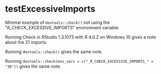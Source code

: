 
# testExcessiveImports

<!-- badges: start -->
<!-- badges: end -->

Minimal example of `devtools::check()` not using the "_R_CHECK_EXCESSIVE_IMPORTS_" environment variable.

Running Check in RStudio 1.3.1073 with R 4.0.2 on Windows 10 gives a note about the 21 imports.

Running `devtools::check()` gives the same note.

Running `devtools::check(env_vars = c("_R_CHECK_EXCESSIVE_IMPORTS_" = "30"))` gives the same note.
